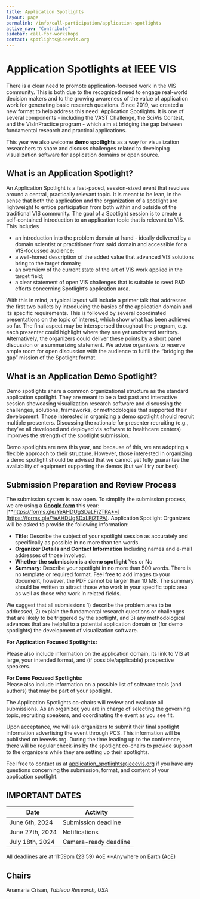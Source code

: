 ```yaml
---
title: Application Spotlights
layout: page
permalink: /info/call-participation/application-spotlights
active_nav: "Contribute"
sidebar: call-for-workshops
contact: spotlights@ieeevis.org
---
```



# Application Spotlights at IEEE VIS

There is a clear need to promote application-focused work in the VIS community. This is both due to the recognized need to engage real-world decision makers and to the growing awareness of the value of application work for generating basic research questions. Since 2019, we created a new format to help address this need: Application Spotlights. It is one of several components - including the VAST Challenge, the SciVis Contest, and the VisInPractice program - which aim at bridging the gap between fundamental research and practical applications.

This year we also welcome **demo spotlights** as a way for visualization researchers to share and discuss challenges related to developing visualization software for application domains or open source.


## What is an Application Spotlight?

An Application Spotlight is a fast-paced, session-sized event that revolves around a central, practically relevant topic. It is meant to be lean, in the sense that both the application and the organization of a spotlight are lightweight to entice participation from both within and outside of the traditional VIS community. The goal of a Spotlight session is to create a self-contained introduction to an application topic that is relevant to VIS. This includes

-   an introduction into the problem domain at hand - ideally delivered by a domain scientist or practitioner from said domain and accessible for a VIS-focussed audience;
-   a well-honed description of the added value that advanced VIS solutions bring to the target domain;
-   an overview of the current state of the art of VIS work applied in the target field;
-   a clear statement of open VIS challenges that is suitable to seed R&D efforts concerning Spotlight’s application area.

With this in mind, a typical layout will include a primer talk that addresses the first two bullets by introducing the basics of the application domain and its specific requirements. This is followed by several coordinated presentations on the topic of interest, which show what has been achieved so far. The final aspect may be interspersed throughout the program, e.g. each presenter could highlight where they see yet uncharted territory. Alternatively, the organizers could deliver these points by a short panel discussion or a summarizing statement. We advise organizers to reserve ample room for open discussion with the audience to fulfill the “bridging the gap” mission of the Spotlight format.

## What is an Application Demo Spotlight?
Demo spotlights share a common organizational structure as the standard application spotlight. They are meant to be a fast past and interactive session showcasing visualization research software and discussing the challenges, solutions, frameworks, or methodologies that supported their development.  Those interested in organizing a demo spotlight should recruit multiple presenters. Discussing the rationale for presenter recruiting (e.g., they've all developed and deployed vis software to healthcare centers) improves the strength of the spotlight submission.

Demo spotlights are new this year, and because of this, we are adopting a flexible approach to their structure. However, those interested in organizing a demo spotlight should be advised that we cannot yet fully guarantee the availability of equipment supporting the demos (but we'll try our best). 


## Submission Preparation and Review Process

The submission system is now open. To simplify the submission process, we are using a  [**Google form**](https://forms.gle/YeAHDUgSDaLFj2TPA)  this year:  [**https://forms.gle/YeAHDUgSDaLFj2TPA**](https://forms.gle/YeAHDUgSDaLFj2TPA). Application Spotlight Organizers will be asked to provide the following information:

-   **Title:**  Describe the subject of your spotlight session as accurately and specifically as possible in no more than ten words.
- **Organizer Details and Contact Information** Including names and e-mail addresses of those involved. 
- **Whether the submission is a demo spotlight** Yes or No
-   **Summary:**  Describe your spotlight in no more than 500 words. There is no template or required format. Feel free to add images to your document, however, the PDF cannot be larger than 10 MB. The summary should be written to attract those who work in your specific topic area as well as those who work in related fields.  
  
We suggest that all submissions 1) describe the problem area to be addressed, 2) explain the fundamental research questions or challenges that are likely to be triggered by the spotlight, and 3) any methodological advances that are helpful to a potential application domain or (for demo spotlights) the development of visualization software.

**For Application Focused Spotlights:**

Please also include information on the application domain, its link to VIS at large, your intended format, and (if possible/applicable) prospective speakers.  
  
**For Demo Focused Spotlights:**  
Please also include information on a possible list of software tools (and authors) that may be part of your spotlight.

The Application Spotlights co-chairs will review and evaluate all submissions. As an organizer, you are in charge of selecting the governing topic, recruiting speakers, and coordinating the event as you see fit. 

Upon acceptance, we will ask organizers to submit their final spotlight information advertising the event through PCS. This information will be published on ieeevis.org. During the time leading up to the conference, there will be regular check-ins by the spotlight co-chairs to provide support to the organizers while they are setting up their spotlights.

Feel free to contact us at application_spotlights@ieeevis.org if you have any questions concerning the submission, format, and content of your application spotlight.

## IMPORTANT DATES

|**Date**  |**Activity**|
|--|--|
|June 6th, 2024| Submission deadline |
|June 27th, 2024| Notifications |
| July 18th, 2024 | Camera-ready deadline |


All deadlines are at 11:59pm (23:59) AoE  **Anywhere on Earth  [(AoE)](https://time.is/Anywhere_on_Earth) 

## Chairs
Anamaria Crisan, *Tableau Research, USA*
